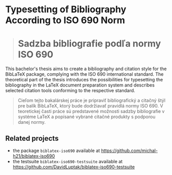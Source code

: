 # Typesetting of Bibliography According to ISO 690 Norm
> # Sadzba bibliografie podľa normy ISO 690

This bachelor's thesis aims to create a bibliography and citation style for the BibLaTeX package, complying with the ISO 690 international standard. The theoretical part of the thesis introduces the possibilities for typesetting the bibliography in the LaTeX document preparation system and describes selected citation tools conforming to the respective standard.

> Cieľom tejto bakalárskej práce je pripraviť bibliografický a citačný štýl pre balík BibLaTeX, ktorý bude dodržiavať pravidlá normy ISO 690. V teoretickej časti práce sú predstavené možnosti sadzby bibliografie v systéme LaTeX a popísané vybrané citačné produkty s podporou danej normy.

## Related projects

* the package `biblatex-iso690` available at <https://github.com/michal-h21/biblatex-iso690>
* the testsuite `biblatex-iso690-testsuite` available at <https://github.com/DavidLuptak/biblatex-iso690-testsuite>
